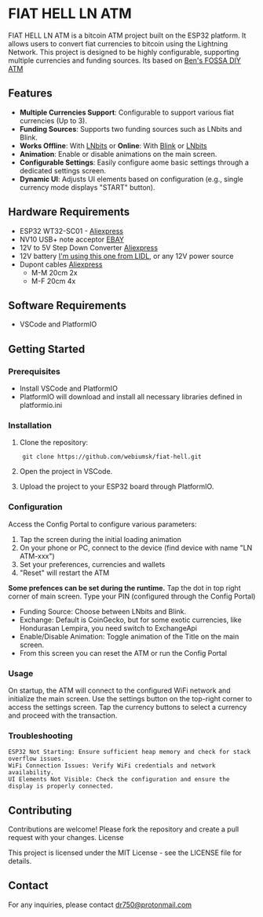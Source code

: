 # FIAT HELL LN ATM

FIAT HELL LN ATM is a bitcoin ATM project built on the ESP32 platform. It allows users to convert fiat currencies to bitcoin using the Lightning Network. This project is designed to be highly configurable, supporting multiple currencies and funding sources.
Its based on [Ben's FOSSA DIY ATM](https://github.com/lnbits/fossa)

## Features

- **Multiple Currencies Support**: Configurable to support various fiat currencies (Up to 3).
- **Funding Sources**: Supports two funding sources such as LNbits and Blink.
- **Works Offline**: With [LNbits](https://lnbits.com) or **Online**: With [Blink](https://blink.sv) or [LNbits](https://lnbits.com)
- **Animation**: Enable or disable animations on the main screen.
- **Configurable Settings**: Easily configure aome basic settings through a dedicated settings screen.
- **Dynamic UI**: Adjusts UI elements based on configuration (e.g., single currency mode displays "START" button).

## Hardware Requirements

- ESP32 WT32-SC01 - [Aliexpress](https://www.aliexpress.com/item/1005003191471709.html)
- NV10 USB+ note acceptor [EBAY](https://www.ebay.com/sch/i.html?_from=R40&_trksid=p3519243.m570.l1313&_nkw=nv10+usb%2B&_sacat=0)
- 12V to 5V Step Down Converter [Aliexpress](https://www.aliexpress.com/item/1005006407431542.html)
- 12V battery [I'm using this one from LIDL](https://www.lidl.de/p/parkside-12v-akku-papk-12-b4-4-ah/p100362831), or any 12V power source
- Dupont cables [Aliexpress](https://www.aliexpress.com/item/1005004022062472.html)
  - M-M 20cm 2x
  - M-F 20cm 4x

## Software Requirements

- VSCode and PlatformIO

## Getting Started

### Prerequisites

- Install VSCode and PlatformIO
- PlatformIO will download and install all necessary libraries defined in platformio.ini

### Installation

1. Clone the repository:
```
    git clone https://github.com/webiumsk/fiat-hell.git
```

2. Open the project in VSCode.

3. Upload the project to your ESP32 board through PlatformIO. 

### Configuration

Access the Config Portal to configure various parameters:
1. Tap the screen during the initial loading animation
2. On your phone or PC, connect to the device (find device with name "LN ATM-xxx")
3. Set your preferences, currencies and wallets
4. "Reset" will restart the ATM

**Some prefences can be set during the runtime.**
Tap the dot in top right corner of main screen.
Type your PIN (configured through the Config Portal)

- Funding Source: Choose between LNbits and Blink.
- Exchange: Default is CoinGecko, but for some exotic currencies, like Hondurasan Lempira, you need switch to ExchangeApi
- Enable/Disable Animation: Toggle animation of the Title on the main screen.
- From this screen you can reset the ATM or run the Config Portal 

### Usage

On startup, the ATM will connect to the configured WiFi network and initialize the main screen.
Use the settings button on the top-right corner to access the settings screen.
Tap the currency buttons to select a currency and proceed with the transaction.

### Troubleshooting

    ESP32 Not Starting: Ensure sufficient heap memory and check for stack overflow issues.
    WiFi Connection Issues: Verify WiFi credentials and network availability.
    UI Elements Not Visible: Check the configuration and ensure the display is properly connected.

## Contributing

Contributions are welcome! Please fork the repository and create a pull request with your changes.
License

This project is licensed under the MIT License - see the LICENSE file for details.

## Contact

For any inquiries, please contact dr750@protonmail.com

